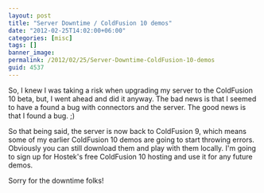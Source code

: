 ```yaml
---
layout: post
title: "Server Downtime / ColdFusion 10 demos"
date: "2012-02-25T14:02:00+06:00"
categories: [misc]
tags: []
banner_image: 
permalink: /2012/02/25/Server-Downtime-ColdFusion-10-demos
guid: 4537
---
```


So, I knew I was taking a risk when upgrading my server to the ColdFusion 10 beta, but, I went ahead and did it anyway. The bad news is that I seemed to have a found a bug with connectors and the server. The good news is that I found a bug. ;) 

So that being said, the server is now back to ColdFusion 9, which means some of my earlier ColdFusion 10 demos are going to start throwing errors. Obviously you can still download them and play with them locally. I'm going to sign up for Hostek's free ColdFusion 10 hosting and use it for any future demos. 

Sorry for the downtime folks!
